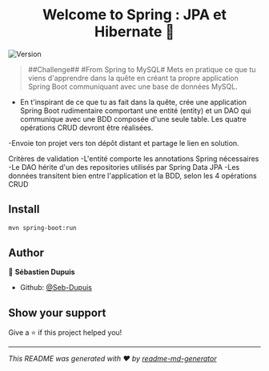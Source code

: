 <h1 align="center">Welcome to Spring : JPA et Hibernate 👋</h1>
<p>
  <img alt="Version" src="https://img.shields.io/npm/v/Spring : JPA et Hibernate.svg">
</p>

> ##Challenge##
#From Spring to MySQL#
Mets en pratique ce que tu viens d'apprendre dans la quête en créant ta propre application Spring Boot communiquant avec une base de données MySQL.

- En t'inspirant de ce que tu as fait dans la quête, crée une application Spring Boot rudimentaire comportant une entité (entity) et un DAO qui communique avec une BDD composée d'une seule table. Les quatre opérations CRUD devront être réalisées.

-Envoie ton projet vers ton dépôt distant et partage le lien en solution.

Critères de validation
-L'entité comporte les annotations Spring nécessaires
-Le DAO hérite d'un des repositories utilisés par Spring Data JPA
-Les données transitent bien entre l'application et la BDD, selon les 4 opérations CRUD

## Install

```sh
mvn spring-boot:run
```

## Author

👤 **Sébastien Dupuis**

* Github: [@Seb-Dupuis](https://github.com/Seb-Dupuis)

## Show your support

Give a ⭐️ if this project helped you!

***
_This README was generated with ❤️ by [readme-md-generator](https://github.com/kefranabg/readme-md-generator)_
